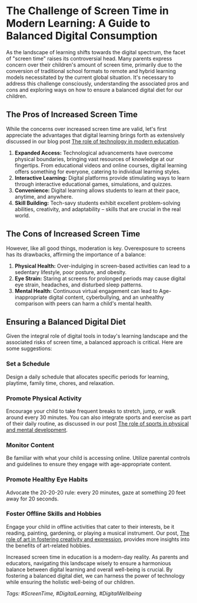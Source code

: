 # The Challenge of Screen Time in Modern Learning: A Guide to Balanced Digital Consumption

As the landscape of learning shifts towards the digital spectrum, the facet of "screen time" raises its controversial head. Many parents express concern over their children's amount of screen time, primarily due to the conversion of traditional school formats to remote and hybrid learning models necessitated by the current global situation. It's necessary to address this challenge consciously, understanding the associated pros and cons and exploring ways on how to ensure a balanced digital diet for our children. 

## The Pros of Increased Screen Time

While the concerns over increased screen time are valid, let's first appreciate the advantages that digital learning brings forth as extensively discussed in our blog post [The role of technology in modern education](/xedublog/digital-transformation/the-role-of-technology-in-modern-education.md).

1. **Expanded Access:** Technological advancements have overcome physical boundaries, bringing vast resources of knowledge at our fingertips. From educational videos and online courses, digital learning offers something for everyone, catering to individual learning styles.
2. **Interactive Learning:** Digital platforms provide stimulating ways to learn through interactive educational games, simulations, and quizzes.
3. **Convenience:** Digital learning allows students to learn at their pace, anytime, and anywhere.
4. **Skill Building:** Tech-savy students exhibit excellent problem-solving abilities, creativity, and adaptability – skills that are crucial in the real world.

## The Cons of Increased Screen Time

However, like all good things, moderation is key. Overexposure to screens has its drawbacks, affirming the importance of a balance:

1. **Physical Health:** Over-indulging in screen-based activities can lead to a sedentary lifestyle, poor posture, and obesity.
2. **Eye Strain:** Staring at screens for prolonged periods may cause digital eye strain, headaches, and disturbed sleep patterns.
3. **Mental Health:** Continuous virtual engagement can lead to Age-inappropriate digital content, cyberbullying, and an unhealthy comparison with peers can harm a child's mental health. 

## Ensuring a Balanced Digital Diet

Given the integral role of digital tools in today's learning landscape and the associated risks of screen time, a balanced approach is critical. Here are some suggestions:

### Set a Schedule
Design a daily schedule that allocates specific periods for learning, playtime, family time, chores, and relaxation. 

### Promote Physical Activity
Encourage your child to take frequent breaks to stretch, jump, or walk around every 30 minutes. You can also integrate sports and exercise as part of their daily routine, as discussed in our post [The role of sports in physical and mental development](/xedublog/holistic-development/the-role-of-sports-in-physical-and-mental-development.md).

### Monitor Content
Be familiar with what your child is accessing online. Utilize parental controls and guidelines to ensure they engage with age-appropriate content.

### Promote Healthy Eye Habits
Advocate the 20-20-20 rule: every 20 minutes, gaze at something 20 feet away for 20 seconds.

### Foster Offline Skills and Hobbies
Engage your child in offline activities that cater to their interests, be it reading, painting, gardening, or playing a musical instrument. Our post, [The role of art in fostering creativity and expression](/xedublog/holistic-development/the-role-of-art-in-fostering-creativity-and-expression.md), provides more insights into the benefits of art-related hobbies.

Increased screen time in education is a modern-day reality. As parents and educators, navigating this landscape wisely to ensure a harmonious balance between digital learning and overall well-being is crucial. By fostering a balanced digital diet, we can harness the power of technology while ensuring the holistic well-being of our children.

*Tags: #ScreenTime, #DigitalLearning, #DigitalWellbeing*